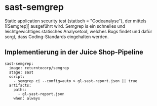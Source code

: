 # sast-semgrep

Static application security test (statisch = "Codeanalyse"), der mittels [[Semgrep]] ausgeführt wird.
Semgrep is ein schnelles und leichtgewichtiges statisches Analysetool, welches Bugs findet und dafür sorgt, dass Coding-Standards eingehalten werden.

## Implementierung in der Juice Shop-Pipeline
```
sast-semgrep:
  image: returntocorp/semgrep
  stage: sast
  script:
    - semgrep ci --config=auto > gl-sast-report.json || true
  artifacts:
    paths:
      - gl-sast-report.json
    when: always
```